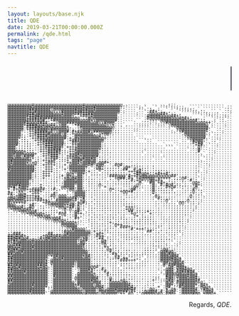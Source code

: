```yaml
---
layout: layouts/base.njk
title: QDE
date: 2019-03-21T00:00:00.000Z
permalink: /qde.html
tags: "page"
navtitle: QDE
---
```

<section>
<marquee scrollamount="24">
<span style="font-size:3rem; text-shadow: 1px 1px 3px #3333cc;">
🎊 🍻 Happy 
<span style="color:pink;">b</span>
<span style="color:yellow;">i</span>
<span style="color:blue;">r</span>
<span style="color:orange;">t</span>
<span style="color:green;">h</span>
<span style="color:magenta;">d</span>
<span style="color:red;">a</span>
<span style="color:cyan;">y </span>
</span>
<strong style="font-size:3rem; margin-left: 1rem; text-shadow: 1px 1px 3px red;">JCO!</strong>
<span style="font-size:3rem; text-shadow: 1px 1px 3px #3333cc;">
🎉
🍸
</span>
</marquee>

<PRE style="font: 10px/5px monospace;">@@@@@@@@@#@@@@@@@@@@@@@@@@@@#@@@@@@@@@@@@@@,.````.`.```.`..,:;:.``````````````````...`
@@@@@@@@@@@@@@@@@@@@@@@@@@@@#@@@#@@@@@@@@@;,`````,.`..``.``.`..,:;,.`````````````.,.``
@@@@@@@@##@@@@@@'@@@@@@@@#@@##@@#@@@@@@@@@..```````..:,..```````...,:;,`.````````.,.``
@@@@@@@@#@#@@@@@@:,:#@@@@#@###@@@@@@@@@@@@..````.```.##+':,..`.``````..,:;,.``.`....``
@@@@@@@@##@@@@@@@@@@#@@@@#######@@@@@@@@@'.`````.``.'@@@@##+':,.,```````...,;;:..,.```
@@@@@@@###@#@@@@@@@@@@@@;,'+##@#@@@@@@@@@..````````.#@@@@@@@@##+',...````.``...,;,.```
@@@@@@@+#####@###@@@@@@@@@@'.:@@@@@@@@@@@..````````.#@@@@@@@@@@@#@#+;,,...```.`.,`````
@@@@@@@#####@#`.+#@@@@@@@@@@@@@+:@@@@@@@#..````.``.,;:::'@@@@@@@@@@@@@#';:,,..`.,.````
@@@@@@##@@@####'.`,@@@###@@@@@@@@@:;#@@@...````.......`...;#@@@@@@@@@@@@@@++.`....````
@@@@@@+###@@@#@@##;;@@,''+#@@@@@@@@@@;'+...`,........```...`,@@@@@@@@@@@@@@'.`....````
@@@@@@'####@@@@@@@@@@@+.`.;@@@@@@@@@@@@@..:......```````````.`'@@@@@@@@@@@@,``.,.`````
@@@@@@'+####@@@+#@@@@@@';,``@@@@@@@@@@@,,,.......````````````.`;@@@@@@@@@@#.``...`````
@@@@@'''++#####@#':@@@#'#+##@@#;##@@@@@,,,.....``````````````..`:#@@@@@@@@+......`````
@@@@@;''++####@#@@@@'@''+@@@@@@@,``+@@;,.......``````````````````,@@@@@@@@..`.,.``````
@@@@@;;'+++####@@@@@@@'''@@@@@@@@@#:.',.........`````````````````.;@@@@@@@``....``````
@@@@+:;''++###@@@@@@@#'+'@+@@@@@@@@@+:..........```...```````````..;@@@@@#.`....``````
@@@@,:;;''++###@@@@@@''+###@@@@@@@@@:............```..```````````..`;#@@@,``.,````````
@@@@,::;;''++####@@@@;''##@@@@@@@@@',...................````````....,#+#@``....```````
@@@#,,:;;''+++###@@@#'''++@@@@@@@@@:,.....................`...``.....;+##.``...```````
@@@,,,::;'''++###@@@+'++++@@@@@@@@@;,,.....................```.`.....,'@:``...````````
@@@,,,::;;''+++###@#;;'++#@@@@@@@@+:,,.............................`..:@```...````````
@@@@@@+::;''+++#####;;;++@@@@@@@@@;:,,,............`..................,#```...````````
@@#@@@@@@@+''++####+;''++@#@@@@@@@':,,............`......`.............,.`...`````````
@@+@@'#@@#'.'+++###:;'+##@@+@@@@@#;,,.,................................,`....`````````
@@@@@@@@;+:;''++###:;;++@@@@#@@#@':,,,.......,........`...`............,``...`````````
@#@@@@@@@'.;'++++#':;;+'@@##@@@@@':,,,........,........................,....``````````
@#@@@@@+'+@'''+##+::''++@@#+@@#@@'@@#+;.........,......................:`.,.``````````
@@@@@@@@@@+''+++++:::+'@@@@@@@#@'#@@,..,#@#;,,,,,,,.,.,...............,:`...``````````
@@@@@@@@@@;'''+++':::';@@@@@@+.`;@@:,,,,:;':@+'';:,.,.:...............,:`..```````````
#@@@@@@@@@;'''+++::''+'@@@@@@:..,+@+,:;;::;##''#'+;:,.:,,,............,,`..```````````
@@@@@@@@@#;''++++,::''::@@@@@;+,,,',:;::,:,;'+++##':,,;;;;::,.........,....```````````
@@@@@@@@@;;''+++',:,,'@@+'@@+:',,,,,:;;;;:::;;'+##@@+;;+#++#';.,......:`..````````````
@@@@@@@@@;;''+++:,;,+;@+@:@@;:,::::,:'###@@@'#++#+@@@@@@@@@@@##',.....:...````````````
@@@@@@@@@;'''+'',,:''+@@@#@@,,,,,:,,:';'+@##;#+'+#@@@@@'+++++';;;@#:,.:`..````````````
@@@@@@@@';'''''',,;''@@@@@@@,.,:,,,.,,:::;::;;#;+@+.,@@+#+'';::::,,:#':..`````````````
@@@@@@@@;'''''':,:'';@@@@@@@..:;,,:..,,;;;:;;;:''@.``#@'+#+;'::,,:,..@@+.`````````````
@@@##@@@''''+'',,:'''@@@@'@@..:;,,@...,,::::::;;@,...;@:'#;#@#':,,,,.;@+.`````````````
@+#:#@@+''''+'',,;''@@@@@,@@,.:,,,,'+.,,,,,:::;@+,...,@::;'#+@#''::,:'@.``````````````
+'#+@@@++#####:,:#;.``;@@'@@'.,.,,,...@+,,,,,;@#:.`..,@,:;;;:;''':,,.#.,,`````````````
+'::++''++##+',,'.;```.`;@@@@:.,:,,,,,,,,:+@@+#:,.....@,::;;;:,::,,.;@,';`````````````
##.'@@+''+++'',,:#:...`.:@@@@..,:,,,,,,,,,::;'::,....,+;,::::::,,...::,;:`````````````
:@'+@@#+++++':,,#@:@@@'.;@@@@..,:,,,,,,,,,,::::,,.....,@:,,,,,,.....@,,::.````````````
@@#@@@#+++##+,,;;';@@@@@##,:#..:,,,,,,,,,,,,:::,......,'#;,,,,.....::,,:.`````````````
@@@@@@+++++##++;''#@@@@@+#,+@..,:,,,,,,,,,,:,.,........,::;@',....,@.,.:.`````````````
@;++++#'::..'+##@@@@@@@'@,+@#;,:,:,,,,,,,,:;,,,,.......,,:,,,,,'@@:.:;.,``````````````
@@@'';;'+#'.,.:+@@@@@++#@,#:;`,,:::,,,,,,,:::::,,......,..,,,,,,,,,,::,```````````````
@@@@@#;'#@'.:;':..+@@@+##,@:;`,,,:::,,,,,,:'+++:,,......,..,,,,,,,,,;.,```````````````
,+@@@@@##:,.:;'';;.`.@'@:;@;.`,;:::;::,,,,,:+@@';,,,,,..,....,,,,,,,.,````````````````
,..,+@@@@@#',:;;;;;,.:',:@#;`.,:,::::::,,,,:'+#';:,,+::,,,...,,,,,,,,````````````````.
......,+@@@@@+:,.;'#@#.,,@++.`,:,,,,:,,,,:,;''+@'';''+;.,,...,,,,,,,.````````````````.
.........,+@@@@@';,,.+...@,,``:,:,:,,,;,:,,;''';+';;:;,..,,.,,,,,,:..````````````````.
............:;@@@@@#:.,:'#+```,:::;:,;;::,;;;:;:';;:;;,..,,,,,,,,,.,``````````````````
...............,,@@@@+:,:;;.``.::,::,;:':,'::,:;;;;::;,,..,,,,,,,,.,``````````````````
..................,:@@@@@+.````;:,,,,;+;;::::,:;:;,::,:,.,,.,,,,:,.```````````````````
....................@@@@@@`````;::,:,:;'@++'',,:::,::::,,,..,,,,,,.```````````````````
....................,:@@@@```.`:;;:::;;::'###+;.,:,,,,,,::..,,,,,..```````````````````
...................,,..,#@@@@'`:;;;,;;::,:::;;#'+++':,,:',.,:,.,,.````````````````````
....................;#@@@@@@@@@,+;';';,,,,,,,,,:,:;'##';;:.,,,,,..````````````````````
:'###,........,##,,.'@#@@@@@@@@,;+#+'':,,:,,,,,,,.,,,,:,:,,:,,,.`.````````````````````
##@#@#+......+@@#@##@@@@@@@@@@,,:#++',,,,::;;,,,,,,..,,,,,,,.,:..`````````````````````
##@##@@#...:#+@#@@@@@@@@@@@;+@,,:;##':,,,,:;;:,::,,...,,,,,,,....`````````````````````
####@@@@@#@@@@@@@@@@@@@@@@;@##,.,:'@+':,.,,,::'::,,,.,,,,:,::.`..`````````````````````
#+#@@@@@@#@@@@@@@@@@@@@@@@:@@;,,,:;@#':,..,,.,,,,,,,.,,::::,.`...`````````````````````
@@###@@@@@@@@@@@@@@@@@@@@@@@#;,,,:;'@';:,.,..........,;,;;:,....``````````````````````
@@@@#@@@@#@@@@@@@@@@@@@@@@@@+;,,,,:;++';,.,,.......,,,:::;:`...```````````````````````
#@##@@@@@@@@@@@@@@@@@@@@@@@@@;,,,,:;'@+::,.,,,.,...,,,:;':@@'..```````````````````````
@@#@@#@@@@@@@@@@@@@@@@@@@@@@@@:,,,:;;'#';;,,::,,,.,:::;',@@#@@````````````````````````
##@@@@@@@@@@@@@@@@@@@@@@@@@@@@;,,,,,;;'#+';,:,:,,,,:;;,,,@@@#@@```````````````````````
#@@@@@@@@@@@@@@`+@#@@@@@@@@@+@#:,,,,:;''#+';':;:::'';,,,.@@@@@@#``````````````````````
##@@@@@@@@@@@@@`'@@@#@@@@@@@@@@:,,,,,:;;+#'++'';,:',....;@@@@#@@+`````````````````````
##@@@@@@@@@@@@+`@@@@@@@@@@@@@@@,:,,,,,;';'###+++':,,,....@@@@#@@#.````````````````````
@#@@@@@@@@@@@@#`@@@@@@@@@;@@@@@,,,,,,,,;;';;;;;:,,,,....:'@@;@@@@#````````````````````
##@#@@@@@@@##@#`:@@@@@@@@.@@@@@:,:,,..,,;';::,,.,,,,....:.@'#@#@@@````````````````````
#@@@#@@@@@@@#@@.`@@@@@@@+`@@@@@@@#',,..,,,':,,,,,,........':@@'@@@+:``````````````````
##@@@@@@@@@@@@@``@@@@@@@``.@@@#+:,;#...,,,,;:::,...........@@@'+@@#@@`````````````````
##@@@@#@@@@@@@@``@@@@@@@``;@@@@#::,:#..,,,,,,...........`.'@@@'#@###@#````````````````
@@@@@@@@@@@@@@@``@@@@@@@`.@@@@@@+,,,:#,,,::,,,.,.........'.@@@@@@@@#@@+```````````````
##@@@@@@@@@@@@@``#@@@@@@`:@@@@@@@,,,,+':::::::,,......,.,``#@@;@@@@#@@#.``````````````
@@@@@@@@@@@@@@@``@@@@@@@`@@@@@@@@#.,,:@,;;:::,,,..,....;...#@@;+@@@@@@#;``````````````
##@@@@@@@@@@@@@``@@@@@@@`;@@@@@#@@..,:#,,,+@;::,,,....+``..@#@'+@@@@@@##``````````````
#@@@@@@@@@@@@@@``@@@@@@@@,@@@@@@@@#.,,@@@@@@@:......:.;````@@@'#@@@@@@@+@'.```````````
@@@@@@@@@#@@@@@``@@@@@@@@+#@@@@@'@@.,:@@@@@@@#:,,..,...```.@@+;;@#@@@@+;@#+```````````
@@@@@@@@@@@@@@+.:@@@@@@@@@:@@@@@@@@#,:@@@@@@@@#,..,,`.'.+`.@#';`#@@@@@'.@@@+.`````````
@@@@@@@@@@@@@@``'@@@@@@@@@@,@@@@@:@@,@@@#@@@@@##...,'@@,`..+'@+`;@@@@@#..#@@+`````````
@@@@@@@@#@@@@@.`@@@@@@@@@@@@.@@@@;@@#@@@@@@##'#+.,:@@@@#'#.#@@#`,@@@@@@;`@@@#,````````
@@@@@@@@@@@@@@``@@@@@@@@@@@@@#@@@@,@@@@@@'++'#@';'@@@@@@#@,#@@+`,@@@@#@@`+@@@+.```````
</PRE>
<p style="text-align:end;">
Regards, <em>QDE</em>.
</p>
</section>
